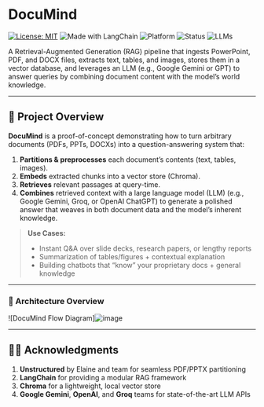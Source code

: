 # DocuMind

[![License: MIT](https://img.shields.io/badge/License-MIT-green.svg)](LICENSE)
![Made with LangChain](https://img.shields.io/badge/Made%20with-LangChain-blue)
![Platform](https://img.shields.io/badge/Platform-PDF%2C%20PPT%2C%20DOCX-lightgrey)
![Status](https://img.shields.io/badge/Status-Prototype-yellow)
![LLMs](https://img.shields.io/badge/LLM-Gemini%20%7C%20GPT%20%7C%20Groq-orange)

A Retrieval-Augmented Generation (RAG) pipeline that ingests PowerPoint, PDF, and DOCX files, extracts text, tables, and images, stores them in a vector database, and leverages an LLM (e.g., Google Gemini or GPT) to answer queries by combining document content with the model’s world knowledge.

---

## 🚀 Project Overview

**DocuMind** is a proof-of-concept demonstrating how to turn arbitrary documents (PDFs, PPTs, DOCXs) into a question-answering system that:

1. **Partitions & preprocesses** each document’s contents (text, tables, images).
2. **Embeds** extracted chunks into a vector store (Chroma).
3. **Retrieves** relevant passages at query-time.
4. **Combines** retrieved context with a large language model (LLM) (e.g., Google Gemini, Groq, or OpenAI ChatGPT) to generate a polished answer that weaves in both document data and the model’s inherent knowledge.

> **Use Cases:**  
> - Instant Q&A over slide decks, research papers, or lengthy reports  
> - Summarization of tables/figures + contextual explanation  
> - Building chatbots that “know” your proprietary docs + general knowledge  

---

### 🧠 Architecture Overview

![DocuMind Flow Diagram]![image](https://github.com/user-attachments/assets/f5124b43-c9b4-428b-a876-6e38408613f6)

---

## 🙋‍♂️ Acknowledgments

1. **Unstructured** by Elaine and team for seamless PDF/PPTX partitioning  
2. **LangChain** for providing a modular RAG framework  
3. **Chroma** for a lightweight, local vector store  
4. **Google Gemini**, **OpenAI**, and **Groq** teams for state-of-the-art LLM APIs  
